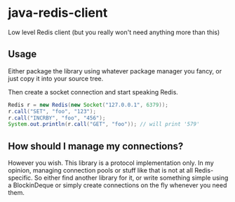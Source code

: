 # java-redis-client

Low level Redis client (but you really won't need anything more than this)

## Usage
Either package the library using whatever package manager you fancy, or just copy it 
into your source tree.

Then create a socket connection and start speaking Redis. 

```java
Redis r = new Redis(new Socket("127.0.0.1", 6379));
r.call("SET", "foo", "123");
r.call("INCRBY", "foo", "456");
System.out.println(r.call("GET", "foo")); // will print '579'
```

## How should I manage my connections?
However you wish. This library is a protocol implementation only. In my opinion, managing
connection pools or stuff like that is not at all Redis-specific. So either find another
library for it, or write something simple using a BlockinDeque or simply create connections
on the fly whenever you need them.
